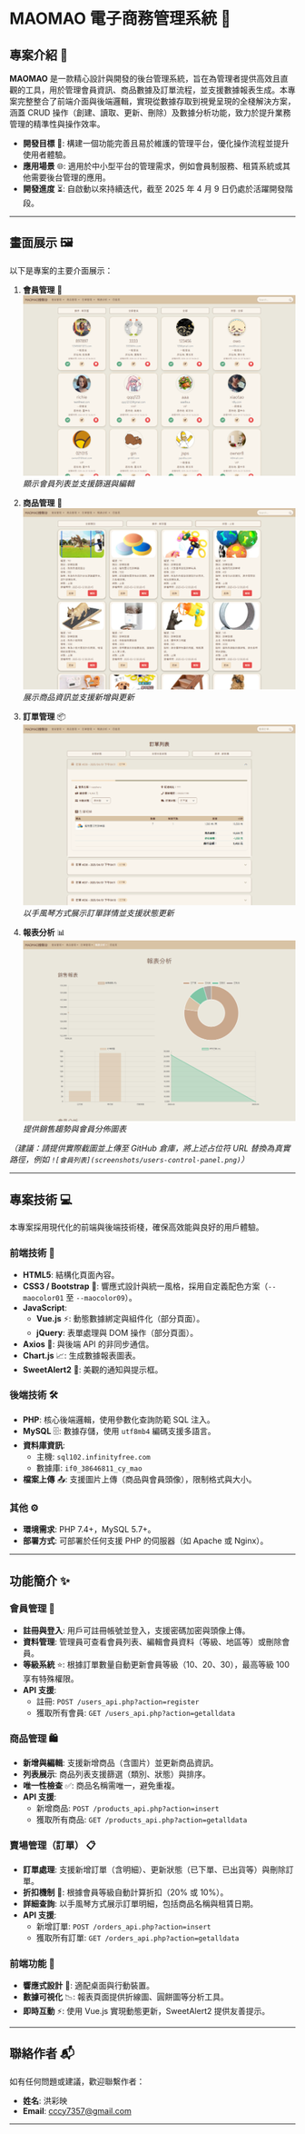 # MAOMAO 電子商務管理系統 🌟

## 專案介紹 📝

**MAOMAO** 是一款精心設計與開發的後台管理系統，旨在為管理者提供高效且直觀的工具，用於管理會員資訊、商品數據及訂單流程，並支援數據報表生成。本專案完整整合了前端介面與後端邏輯，實現從數據存取到視覺呈現的全棧解決方案，涵蓋 CRUD 操作（創建、讀取、更新、刪除）及數據分析功能，致力於提升業務管理的精準性與操作效率。

- **開發目標** 🚀: 構建一個功能完善且易於維護的管理平台，優化操作流程並提升使用者體驗。
- **應用場景** 🌐: 適用於中小型平台的管理需求，例如會員制服務、租賃系統或其他需要後台管理的應用。
- **開發進度** ⏳: 自啟動以來持續迭代，截至 2025 年 4 月 9 日仍處於活躍開發階段。

---

## 畫面展示 🖼️

以下是專案的主要介面展示：

1. **會員管理** 👥  
   ![會員列表](images/git-img/mao-user-control.png)  
   *顯示會員列表並支援篩選與編輯*

2. **商品管理** 🛒  
   ![商品列表](images/git-img/mao-product-control.png)  
   *展示商品資訊並支援新增與更新*

3. **訂單管理** 📦  
   ![訂單列表](images/git-img/mao-order-control.png)  
   *以手風琴方式展示訂單詳情並支援狀態更新*

4. **報表分析** 📊  
   ![報表分析](images/git-img/mao-chart.png)  
   *提供銷售趨勢與會員分佈圖表*

*（建議：請提供實際截圖並上傳至 GitHub 倉庫，將上述占位符 URL 替換為真實路徑，例如 `![會員列表](screenshots/users-control-panel.png)`）*

---

## 專案技術 💻

本專案採用現代化的前端與後端技術棧，確保高效能與良好的用戶體驗。

### 前端技術 🎨
- **HTML5**: 結構化頁面內容。
- **CSS3 / Bootstrap** 🌈: 響應式設計與統一風格，採用自定義配色方案（`--maocolor01` 至 `--maocolor09`）。
- **JavaScript**:  
  - **Vue.js** ⚡: 動態數據綁定與組件化（部分頁面）。  
  - **jQuery**: 表單處理與 DOM 操作（部分頁面）。  
- **Axios** 📡: 與後端 API 的非同步通信。
- **Chart.js** 📈: 生成數據報表圖表。
- **SweetAlert2** 🔔: 美觀的通知與提示框。

### 後端技術 🛠️
- **PHP**: 核心後端邏輯，使用參數化查詢防範 SQL 注入。
- **MySQL** 🗄️: 數據存儲，使用 `utf8mb4` 編碼支援多語言。
- **資料庫資訊**:  
  - 主機: `sql102.infinityfree.com`  
  - 數據庫: `if0_38646811_cy_mao`  
- **檔案上傳** 📤: 支援圖片上傳（商品與會員頭像），限制格式與大小。

### 其他 ⚙️
- **環境需求**: PHP 7.4+，MySQL 5.7+。
- **部署方式**: 可部署於任何支援 PHP 的伺服器（如 Apache 或 Nginx）。

---

## 功能簡介 ✨

### 會員管理 👤
- **註冊與登入**: 用戶可註冊帳號並登入，支援密碼加密與頭像上傳。
- **資料管理**: 管理員可查看會員列表、編輯會員資料（等級、地區等）或刪除會員。
- **等級系統** ⭐: 根據訂單數量自動更新會員等級（10、20、30），最高等級 100 享有特殊權限。
- **API 支援**:  
  - 註冊: `POST /users_api.php?action=register`  
  - 獲取所有會員: `GET /users_api.php?action=getalldata`

### 商品管理 🛍️
- **新增與編輯**: 支援新增商品（含圖片）並更新商品資訊。
- **列表展示**: 商品列表支援篩選（類別、狀態）與排序。
- **唯一性檢查** ✅: 商品名稱需唯一，避免重複。
- **API 支援**:  
  - 新增商品: `POST /products_api.php?action=insert`  
  - 獲取所有商品: `GET /products_api.php?action=getalldata`

### 賣場管理（訂單） 📋
- **訂單處理**: 支援新增訂單（含明細）、更新狀態（已下單、已出貨等）與刪除訂單。
- **折扣機制** 💸: 根據會員等級自動計算折扣（20% 或 10%）。
- **詳細查詢**: 以手風琴方式展示訂單明細，包括商品名稱與租賃日期。
- **API 支援**:  
  - 新增訂單: `POST /orders_api.php?action=insert`  
  - 獲取所有訂單: `GET /orders_api.php?action=getalldata`

### 前端功能 🌟
- **響應式設計** 📱: 適配桌面與行動裝置。
- **數據可視化** 📉: 報表頁面提供折線圖、圓餅圖等分析工具。
- **即時互動** ⚡: 使用 Vue.js 實現動態更新，SweetAlert2 提供友善提示。

---

## 聯絡作者 📬

如有任何問題或建議，歡迎聯繫作者：

- **姓名**: 洪彩映  
- **Email**: cccy7357@gmail.com  

---
